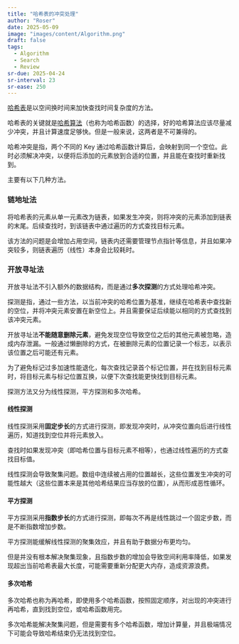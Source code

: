 ```yaml
---
title: "哈希表的冲突处理"
author: "Roser"
date: 2025-05-09
image: "images/content/Algorithm.png"
draft: false
tags:
  - Algorithm
  - Search
  - Review
sr-due: 2025-04-24
sr-interval: 23
sr-ease: 250
---
```

[哈希表](../哈希表)是以空间换时间来加快查找时间复杂度的方法。

哈希表的关键就是[哈希算法](../哈希算法)（也称为哈希函数）的选择，好的哈希算法应该尽量减少冲突，并且计算速度足够快。但是一般来说，这两者是不可兼得的。

哈希冲突是指，两个不同的 Key 通过哈希函数计算后，会映射到同一个空位。此时必须解决冲突，以便将后添加的元素放到合适的位置，并且能在查找时重新找到。

主要有以下几种方法。
### 链地址法

将哈希表的元素从单一元素改为链表，如果发生冲突，则将冲突的元素添加到链表的末尾。后续查找时，到该链表中通过遍历的方式查找目标元素。

该方法的问题是会增加占用空间，链表内还需要管理节点指针等信息，并且如果冲突较多，则链表遍历（线性）本身会比较耗时。
### 开放寻址法

开放寻址法不引入额外的数据结构，而是通过**多次探测**的方式处理哈希冲突。

探测是指，通过一些方法，以当前冲突的哈希位置为基准，继续在哈希表中查找新的空位，并将冲突元素安置在新空位上。并且需要保证后续能以相同的方式查找到该冲突元素。

开放寻址法**不能随意删除元素**，避免发现空位导致空位之后的其他元素被忽略，造成内存泄漏。一般通过懒删除的方式，在被删除元素的位置记录一个标志，以表示该位置之后可能还有元素。

为了避免标记过多加速性能退化，每次查找记录首个标记位置，并在找到目标元素时，将目标元素与标记位置互换，以便下次查找能更快找到目标元素。

探测方法又分为线性探测，平方探测和多次哈希。
#### 线性探测

线性探测采用**固定步长**的方式进行探测，即发现冲突时，从冲突位置向后进行线性遍历，知道找到空位并将元素放入。

查找时如果发现冲突（即哈希位置与目标元素不相等），也通过线性遍历的方式查找目标值。

线性探测会导致聚集问题。数组中连续被占用的位置越长，这些位置发生冲突的可能性越大（这些位置本来是其他哈希结果应当存放的位置），从而形成恶性循环。
#### 平方探测

平方探测采用**指数步长**的方式进行探测，即每次不再是线性跳过一个固定步数，而是不断指数增加步数。

平方探测能缓解线性探测的聚集效应，并且有助于数据分布更均匀。

但是并没有根本解决聚集现象，且指数步数的增加会导致空间利用率降低，如果发现超出当前哈希表最大长度，可能需要重新分配更大内存，造成资源浪费。
#### 多次哈希

多次哈希也称为再哈希，即使用多个哈希函数，按照固定顺序，对出现的冲突进行再哈希，直到找到空位，或哈希函数用完。

多次哈希能解决聚集问题，但是需要有多个哈希函数，增加计算量，并且极端情况下可能会导致哈希结束仍无法找到空位。